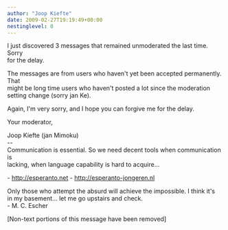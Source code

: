```yaml
---
author: "Joop Kiefte"
date: 2009-02-27T19:19:49+00:00
nestinglevel: 0
---
```

I just discovered 3 messages that remained unmoderated the last time. Sorry  
for the delay.  
  
The messages are from users who haven't yet been accepted permanently. That  
might be long time users who haven't posted a lot since the moderation  
setting change (sorry jan Ke).  
  
Again, I'm very sorry, and I hope you can forgive me for the delay.  
  
Your moderator,  
  
Joop Kiefte (jan Mimoku)  
\--  
Communication is essential. So we need decent tools when communication is  
lacking, when language capability is hard to acquire...  
  
\- http://esperanto.net - http://esperanto-jongeren.nl  
  
Only those who attempt the absurd will achieve the impossible. I think it's  
in my basement... let me go upstairs and check.  
\- M. C. Escher  
  
  
\[Non-text portions of this message have been removed\]